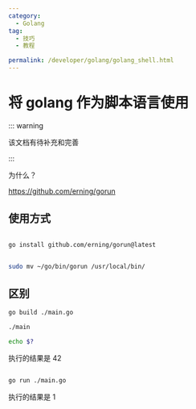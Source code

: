 ```yaml
---
category:
  - Golang
tag:
  - 技巧
  - 教程

permalink: /developer/golang/golang_shell.html
---
```


# 将 golang 作为脚本语言使用

::: warning

该文档有待补充和完善

:::

为什么？

https://github.com/erning/gorun

## 使用方式

```bash

go install github.com/erning/gorun@latest


sudo mv ~/go/bin/gorun /usr/local/bin/

```

## 区别

```bash
go build ./main.go

./main

echo $?

```

执行的结果是 42

```bash

go run ./main.go

```

执行的结果是 1
